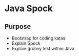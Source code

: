 # Java Spock

## Purpose
* Bootstrap for coding katas
* Explain Spock
* Explain groovy test within Java
